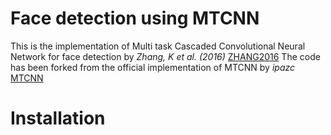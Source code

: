 # Face detection using MTCNN
This is the implementation of Multi task Cascaded Convolutional Neural Network for face detection by *Zhang, K et al. (2016)* [ZHANG2016](https://arxiv.org/pdf/1604.02878)
The code has been forked from the official implementation of MTCNN by *ipazc* [MTCNN](https://github.com/ipazc/mtcnn)

# Installation

